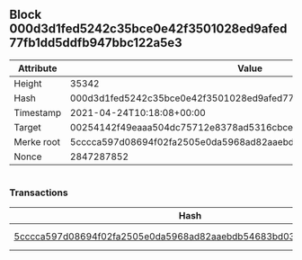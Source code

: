 ## Block 000d3d1fed5242c35bce0e42f3501028ed9afed77fb1dd5ddfb947bbc122a5e3

Attribute | Value
--- | ---
Height | 35342
Hash | 000d3d1fed5242c35bce0e42f3501028ed9afed77fb1dd5ddfb947bbc122a5e3
Timestamp | 2021-04-24T10:18:08+00:00
Target | 00254142f49eaaa504dc75712e8378ad5316cbcead634704b3734b6271167cc4
Merke root | 5cccca597d08694f02fa2505e0da5968ad82aaebdb54683bd032930e1ef2e268
Nonce | 2847287852

```

```

### Transactions

Hash | Amount
--- | ---
[5cccca597d08694f02fa2505e0da5968ad82aaebdb54683bd032930e1ef2e268](5cccca597d08694f02fa2505e0da5968ad82aaebdb54683bd032930e1ef2e268.md) | 10.00000000 SKEPTI 
